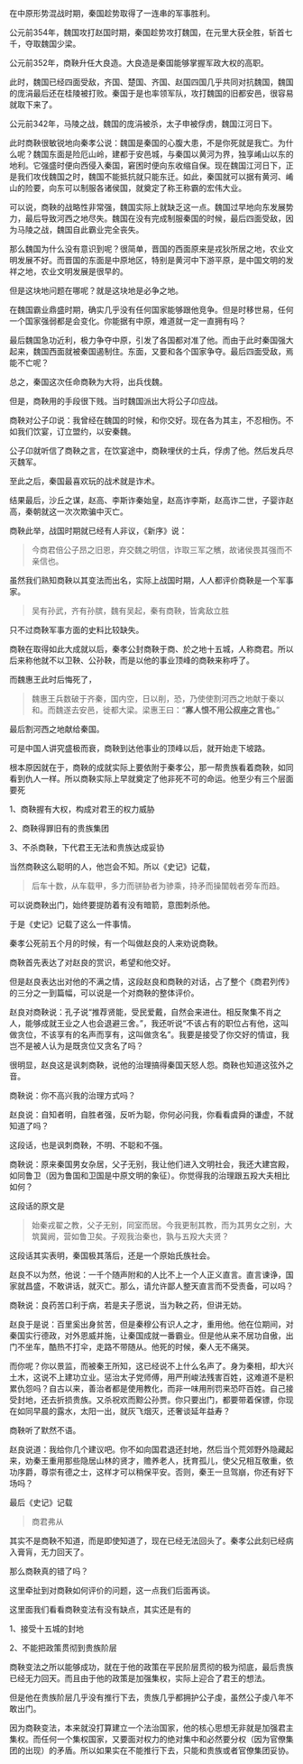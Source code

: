 <p>在中原形势混战时期，秦国趁势取得了一连串的军事胜利。</p><p>公元前354年，魏国攻打赵国时期，秦国趁势攻打魏国，在元里大获全胜，斩首七千，夺取魏国少梁。</p><p>公元前352年，商鞅升任大良造。大良造是秦国能够掌握军政大权的高职。</p><p>此时，魏国已经四面受敌，齐国、楚国、齐国、赵国四国几乎共同对抗魏国，魏国的庞涓最后还在桂陵被打败。秦国于是也率领军队，攻打魏国的旧都安邑，很容易就取下来了。</p><p>公元前342年，马陵之战，魏国的庞涓被杀，太子申被俘虏，魏国江河日下。</p><p>此时商鞅很敏锐地向秦孝公说：魏国是秦国的心腹大患，不是你死就是我亡。为什么呢？魏国东面是险厄山岭，建都于安邑城，与秦国以黄河为界，独享崤山以东的地利。它强盛时便向西侵入秦国，窘困时便向东收缩自保。现在魏国江河日下，正是我们攻伐魏国之时，魏国不能抵抗就只能东迁。如此，秦国就可以据有黄河、崤山的险要，向东可以制服各诸侯国，就奠定了称王称霸的宏伟大业。</p><p>可以说，商鞅的战略性非常强，魏国实际上就缺乏这一点。魏国过早地向东发展势力，最后导致河西之地尽失。魏国在没有完成制服秦国的时候，最后四面受敌，因为马陵之战，魏国自此霸业完全丧失。</p><p>那么魏国为什么没有意识到呢？很简单，晋国的西面原来是戎狄所居之地，农业文明发展不好。而晋国的东面是中原地区，特别是黄河中下游平原，是中国文明的发祥之地，农业文明发展是很早的。</p><p>但是这块地问题在哪呢？就是这块地是必争之地。</p><p>在魏国霸业鼎盛时期，确实几乎没有任何国家能够跟他竞争。但是时移世易，任何一个国家强弱都是会变化。你能据有中原，难道就一定一直拥有吗？</p><p>最后魏国急功近利，极力争夺中原，引发了各国都对准了他。而由于此时秦国强大起来，魏国西面就被秦国遏制住。东面，又要和各个国家争夺。最后四面受敌，焉能不亡呢？</p><p>总之，秦国这次任命商鞅为大将，出兵伐魏。</p><p>但是，商鞅用的手段很下贱。当时魏国派出大将公子卬应战。</p><p>商鞅对公子卬说：我曾经在魏国的时候，和你交好。现在各为其主，不忍相伤。不如我们饮宴，订立盟约，以安秦魏。</p><p>公子卬就听信了商鞅之言，在饮宴途中，商鞅埋伏的士兵，俘虏了他。然后发兵尽灭魏军。</p><p>至此之后，秦国最喜欢玩的战术就是诈术。</p><p>结果最后，沙丘之谋，赵高、李斯诈秦始皇，赵高诈李斯，赵高诈二世，子婴诈赵高，秦朝就这一次次欺骗中灭亡。</p><p>商鞅此举，战国时期就已经有人非议，《新序》说：</p><blockquote>今商君倍公子昂之旧恩，弃交魏之明信，诈取三军之觽，故诸侯畏其强而不亲信也。</blockquote><p>虽然我们熟知商鞅以其变法而出名，实际上战国时期，人人都评价商鞅是一个军事家。</p><blockquote>吴有孙武，齐有孙膑，魏有吴起，秦有商鞅，皆禽敌立胜</blockquote><p>只不过商鞅军事方面的史料比较缺失。</p><p>商鞅在取得如此大成就以后，秦孝公封商鞅于商、於之地十五城，人称商君。所以后来称他就不以卫鞅、公孙鞅，而是以他的事业顶峰的商鞅来称呼了。</p><p>而魏惠王此时后悔死了，</p><blockquote>魏惠王兵数破于齐秦，国内空，日以削，恐，乃使使割河西之地献于秦以和。而魏遂去安邑，徙都大梁。梁惠王曰：“<b>寡人恨不用公叔座之言也。</b>”</blockquote><p>最后割河西之地献给秦国。</p><p>可是中国人讲究盛极而衰，商鞅到达他事业的顶峰以后，就开始走下坡路。</p><p>根本原因就在于，商鞅的成就实际上要依附于秦孝公，那一帮贵族看着商鞅，如同看到仇人一样。所以商鞅实际上早就奠定了他非死不可的命运。他至少有三个层面要死</p><p>1、商鞅握有大权，构成对君王的权力威胁</p><p>2、商鞅得罪旧有的贵族集团</p><p>3、不杀商鞅，下代君王无法和贵族达成妥协</p><p>当然商鞅这么聪明的人，他岂会不知。所以《史记》记载，</p><blockquote>后车十数，从车载甲，多力而骈胁者为骖乘，持矛而操闟戟者旁车而趋。</blockquote><p>可以说商鞅出门，始终要提防着有没有暗箭，意图刺杀他。</p><p>于是《史记》记载了这么一件事情。</p><p>秦孝公死前五个月的时候，有一个叫做赵良的人来劝说商鞅。</p><p>商鞅首先表达了对赵良的赏识，希望和他交好。</p><p>但是赵良表达出对他的不满之情，这段赵良和商鞅的对话，占了整个《商君列传》的三分之一到篇幅，可以说是一个对商鞅的整体评价。</p><p>赵良对商鞅说：孔子说“推荐贤能，受民爱戴，自然会来进仕。相反聚集不肖之人，能够成就王业之人也会退避三舍。”，我还听说“不该占有的职位占有他，这叫做贪位，不该享有的名声而享有，这叫做贪名”。我要是接受了你交好的情谊，我岂不是被人认为是既贪位又贪名了吗？</p><p>很明显，赵良这是讽刺商鞅，说他的治理搞得秦国天怒人怨。商鞅也知道这弦外之音。</p><p>商鞅说：你不高兴我的治理方式吗？</p><p>赵良说：自知者明，自胜者强，反听为聪，你何必问我，你看看虞舜的谦虚，不就知道了吗？</p><p>这段话，也是讽刺商鞅，不明、不聪和不强。</p><p>商鞅说：原来秦国男女杂居，父子无别，我让他们进入文明社会，我还大建宫殿，如同鲁卫（因为鲁国和卫国是中原文明的象征）。你觉得我的治理跟五羖大夫相比如何？</p><p>这段话的原文是</p><blockquote>始秦戎翟之教，父子无别，同室而居。今我更制其教，而为其男女之别，大筑冀阙，营如鲁卫矣。子观我治秦也，孰与五羖大夫贤？</blockquote><p>这段话其实表明，秦国极其落后，还是一个原始氏族社会。</p><p>赵良不以为然，他说：一千个随声附和的人比不上一个人正义直言。直言谏诤，国家就昌盛，不敢讲话，就灭亡。那么，请允许鄙人整天直言而不受责备，可以吗？</p><p>商鞅说：良药苦口利于病，若是夫子愿说，当为鞅之药，但讲无妨。</p><p>赵良于是说：百里奚出身贫苦，但是秦穆公有识人之才，重用他。他在位期间，对秦国实行德政，对外恩威并施，让秦国成就一番霸业。但是他从来不居功自傲，出门不坐车，酷热不打伞，走路不带随从。他死的时候，秦人无不痛哭。</p><p>而你呢？你以景监，而被秦王所知，这已经说不上什么名声了。身为秦相，却大兴土木，这说不上建功立业。惩治太子党师傅，用严刑峻法残害百姓，这难道不是积累仇怨吗？自古以来，善治者都是使用教化，而非一味用刑罚来恐吓百姓。自己接受封地，还去折损贵族。又杀祝欢而黥公孙贾。你只要出门，都要带着保镖，你现在如同早晨的露水，太阳一出，就灰飞烟灭，还奢谈延年益寿？</p><p>商鞅听了默然不语。</p><p>赵良说道：我给你几个建议吧。你不如向国君退还封地，然后当个荒郊野外隐藏起来，劝秦王重用那些隐居山林的贤才，赡养老人，抚育孤儿，使父兄相互敬重，依功序爵，尊崇有德之士，这样才可以稍保平安。否则，秦王一旦驾崩，你还有好下场吗？</p><p>最后《史记》记载</p><blockquote>商君弗从</blockquote><p>其实不是商鞅不知道，而是即使知道了，现在已经无法回头了。秦孝公此刻已经病入膏肓，无力回天了。</p><p>那么商鞅真的错了吗？</p><p>这里牵扯到对商鞅如何评价的问题，这一点我们后面再谈。</p><p>这里面我们看看商鞅变法有没有缺点，其实还是有的</p><p>1、接受十五城的封地</p><p>2、不能把政策贯彻到贵族阶层</p><p>商鞅变法之所以能够成功，就在于他的政策在平民阶层贯彻的极为彻底，最后贵族已经无力回天。而且由于他的政策是加强集权，实际上迎合了君王的想法。</p><p>但是他在贵族阶层几乎没有推行下去，贵族几乎都拥护公子虔，虽然公子虔八年不敢出门。</p><p>因为商鞅变法，本来就没打算建立一个法治国家，他的核心思想无非就是加强君主集权。而任何一个集权国家，又要面对权力的绝对集中和必然要分权（因为官僚集团的出现）的矛盾。所以如果实在不能推行下去，只能和贵族或者官僚集团妥协。</p><p></p>